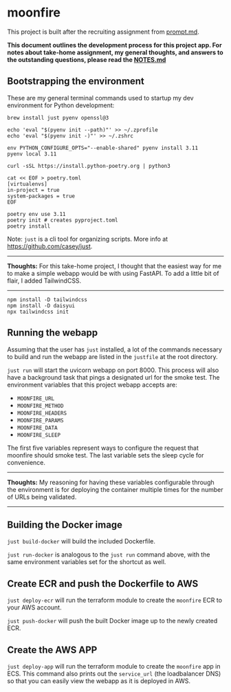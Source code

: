 # moonfire

This project is built after the recruiting assignment from [prompt.md](prompt.md).

**This document outlines the development process for this project app.
For notes about take-home assignment, my general thoughts, and answers to the outstanding questions, please read the [NOTES.md](NOTES.md)**

## Bootstrapping the environment

These are my general terminal commands used to startup my dev environment for Python development:

```
brew install just pyenv openssl@3

echo 'eval "$(pyenv init --path)"' >> ~/.zprofile
echo 'eval "$(pyenv init -)"' >> ~/.zshrc

env PYTHON_CONFIGURE_OPTS="--enable-shared" pyenv install 3.11
pyenv local 3.11

curl -sSL https://install.python-poetry.org | python3

cat << EOF > poetry.toml
[virtualenvs]
in-project = true
system-packages = true
EOF

poetry env use 3.11
poetry init # creates pyproject.toml
poetry install
```

Note: `just` is a cli tool for organizing scripts.
More info at https://github.com/casey/just.

___
**Thoughts:**
For this take-home project, I thought that the easiest way for me to make a simple webapp would be with using FastAPI. To add a little bit of flair, I added TailwindCSS.
___

```
npm install -D tailwindcss
npm install -D daisyui
npx tailwindcss init
```

## Running the webapp
Assuming that the user has `just` installed, a lot of the commands necessary to build and run the webapp are listed in the `justfile` at the root directory.

`just run` will start the uvicorn webapp on port 8000.
This process will also have a background task that pings a designated url for the smoke test. The environment variables that this project webapp accepts are:
* `MOONFIRE_URL`
* `MOONFIRE_METHOD`
* `MOONFIRE_HEADERS`
* `MOONFIRE_PARAMS`
* `MOONFIRE_DATA`
* `MOONFIRE_SLEEP`

The first five variables represent ways to configure the request that moonfire should smoke test. The last variable sets the sleep cycle for convenience.

___
**Thoughts:**
My reasoning for having these variables configurable through the environment is for deploying the container multiple times for the number of URLs being validated.
___

## Building the Docker image

`just build-docker` will build the included Dockerfile.

`just run-docker` is analogous to the `just run` command above, with the same environment variables set for the shortcut as well.

## Create ECR and push the Dockerfile to AWS
`just deploy-ecr` will run the terraform module to create the `moonfire` ECR to your AWS account.

`just push-docker` will push the built Docker image up to the newly created ECR.

## Create the AWS APP
`just deploy-app` will run the terraform module to create the `moonfire` app in ECS.
This command also prints out the `service_url` (the loadbalancer DNS) so that you can easily view the webapp as it is deployed in AWS.
